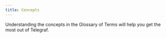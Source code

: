 ```yaml
---
title: Concepts
---
```


Understanding the concepts in the Glossary of Terms will help you get the most out of Telegraf.
